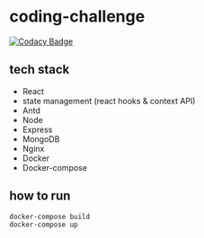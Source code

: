 # coding-challenge

[![Codacy Badge](https://api.codacy.com/project/badge/Grade/6c71209cacec4e0298d8fb6c8730246b)](https://app.codacy.com/manual/mustafa-abdelmogoud/code-challange?utm_source=github.com&utm_medium=referral&utm_content=mustafa-abdelmogoud/code-challange&utm_campaign=Badge_Grade_Dashboard)

## tech stack

- React
- state management (react hooks & context API)
- Antd
- Node
- Express
- MongoDB
- Nginx
- Docker
- Docker-compose

## how to run

```
docker-compose build
docker-compose up
```
